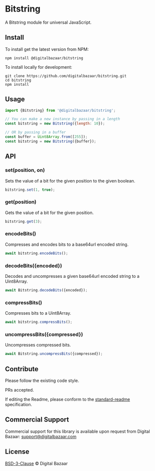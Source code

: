 # Bitstring
A Bitstring module for universal JavaScript.

## Install

To install get the latest version from NPM:

```
npm install @digitalbazaar/bitstring
```

To install locally for development:

```
git clone https://github.com/digitalbazaar/bitstring.git
cd bitstring
npm install
```

## Usage

```js
import {Bitstring} from '@digitalbazaar/bitstring';

// You can make a new instance by passing in a length
const bitstring = new Bitstring({length: 10});

// OR by passing in a buffer
const buffer = Uint8Array.from([255]);
const bitstring = new Bitstring({buffer});
```

## API

### set(position, on)
Sets the value of a bit for the given position to the given boolean.
```js
bitstring.set(1, true);
```

### get(position)
Gets the value of a bit for the given position.
```js
bitstring.get(3);
```

### encodeBits()
Compresses and encodes bits to a base64url encoded string.

```js
await bitstring.encodeBits();
```

### decodeBits({encoded})
Decodes and uncompresses a given base64url encoded string to a Uint8Array.
```js
await Bitstring.decodeBits({encoded});
```

### compressBits()
Compresses bits to a Uint8Array.
```js
await bitstring.compressBits();
```

### uncompressBits({compressed})
Uncompresses compressed bits.
```js
await Bitstring.uncompressBits({compressed});
```

## Contribute

Please follow the existing code style.

PRs accepted.

If editing the Readme, please conform to the
[standard-readme](https://github.com/RichardLitt/standard-readme) specification.

## Commercial Support

Commercial support for this library is available upon request from
Digital Bazaar: support@digitalbazaar.com

## License

[BSD-3-Clause](LICENSE.md) © Digital Bazaar

